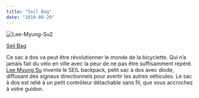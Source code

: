 ```yaml
---
title: "Seil Bag"
date: "2010-09-29"
---
```


![](/uploads/Lee-Myung-Su2.jpg "Lee-Myung-Su2")

[Seil Bag](http://www.youtube.com/watch?v=HpNlsHlHQoE&feature=player_embedded#!)

Ce sac à dos va peut être révolutionner le monde de la bicyclette. Qui n’a jamais fait du vélo en ville avec la peur de ne pas être suffisamment repéré. [Lee Myung Su](http://www.leemyungsu.com/) invente le SEIL backpack, petit sac à dos avec diode, diffusant des signaux directionnels pour avertir les autres véhicules. Le sac à dos est relié à un petit contrôleur détachable sans fil, que vous accrochez à votre guidon.
